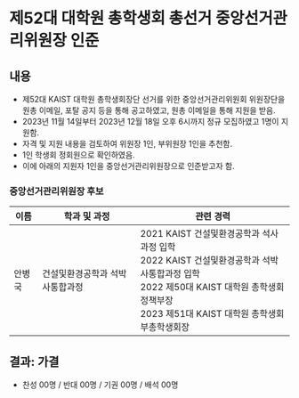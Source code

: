 제52대 대학원 총학생회 총선거 중앙선거관리위원장 인준
===

## 내용

- 제52대 KAIST 대학원 총학생회장단 선거를 위한 중앙선거관리위원회 위원장단을 원총 이메일, 포탈 공지 등을 통해 공고하였고, 원총 이메일을 통해 지원을 받음.
- 2023년 11월 14일부터 2023년 12월 18일 오후 6시까지 정규 모집하였고 1명이 지원함. 
- 자격 및 지원 내용을 검토하여 위원장 1인, 부위원장 1인을 추천함.
- 1인 학생회 정회원으로 확인하였음.
- 이에 아래의 지원자 1인을 중앙선거관리위원장으로 인준받고자 함.

### 중앙선거관리위원장 후보
| 이름 | 학과 및 과정 | 관련 경력 |
|---|---|---|
| 안병국 | 건설및환경공학과 석박사통합과정 | 2021 KAIST 건설및환경공학과 석사과정 입학 <br> 2022 KAIST 건설및환경공학과 석박사통합과정 입학 <br> 2022 제50대 KAIST 대학원 총학생회 정책부장 <br> 2023 제51대 KAIST 대학원 총학생회 부총학생회장  |

## 결과: 가결
- 찬성 00명 / 반대 00명 / 기권 00명 / 배석 00명

